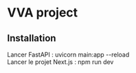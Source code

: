 # VVA project

## Installation
Lancer FastAPI : uvicorn main:app --reload  
Lancer le projet Next.js : npm run dev
